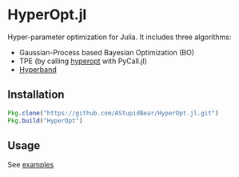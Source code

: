 # HyperOpt.jl

Hyper-parameter optimization for Julia. It includes three algorithms:
- Gaussian-Process based Bayesian Optimization (BO)
- TPE (by calling [hyperopt](https://github.com/hyperopt/hyperopt) with PyCall.jl)
- [Hyperband](https://arxiv.org/abs/1603.06560)

## Installation

```julia
Pkg.clone("https://github.com/AStupidBear/HyperOpt.jl.git")
Pkg.build("HyperOpt")
```

## Usage
See [examples]("examples/")

